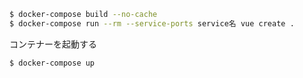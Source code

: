 ```bash
$ docker-compose build --no-cache
$ docker-compose run --rm --service-ports service名 vue create .
```

コンテナーを起動する
```bash
$ docker-compose up
```
